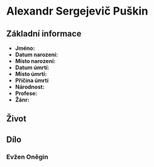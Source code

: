 # Alexandr Sergejevič Puškin
## Základní informace
- **Jméno:**
- **Datum narození:**
- **Místo narození:**
- **Datum úmrtí:**
- **Místo úmrtí:**
- **Příčina úmrtí**
- **Národnost:**
- **Profese:**
- **Žánr:**

## Život


## Dílo
### Evžen Oněgin